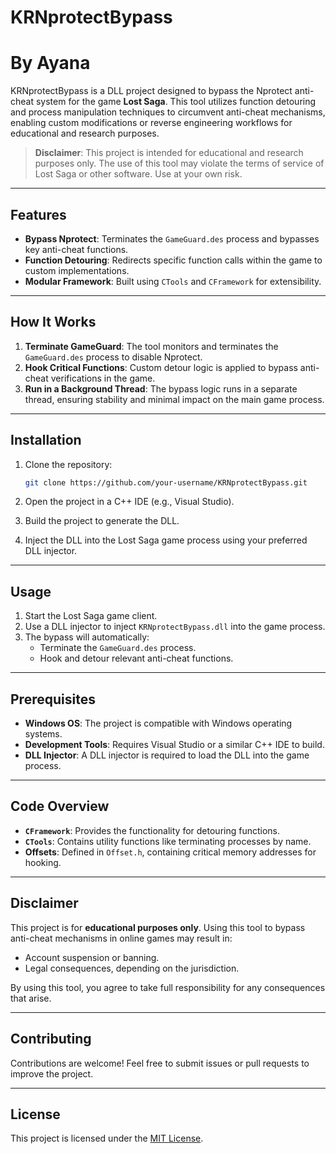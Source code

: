 # KRNprotectBypass
# By Ayana

KRNprotectBypass is a DLL project designed to bypass the Nprotect anti-cheat system for the game **Lost Saga**. This tool utilizes function detouring and process manipulation techniques to circumvent anti-cheat mechanisms, enabling custom modifications or reverse engineering workflows for educational and research purposes.

> **Disclaimer**: This project is intended for educational and research purposes only. The use of this tool may violate the terms of service of Lost Saga or other software. Use at your own risk.

---

## Features

- **Bypass Nprotect**: Terminates the `GameGuard.des` process and bypasses key anti-cheat functions.
- **Function Detouring**: Redirects specific function calls within the game to custom implementations.
- **Modular Framework**: Built using `CTools` and `CFramework` for extensibility.

---

## How It Works

1. **Terminate GameGuard**: The tool monitors and terminates the `GameGuard.des` process to disable Nprotect.
2. **Hook Critical Functions**: Custom detour logic is applied to bypass anti-cheat verifications in the game.
3. **Run in a Background Thread**: The bypass logic runs in a separate thread, ensuring stability and minimal impact on the main game process.

---

## Installation

1. Clone the repository:
   ```bash
   git clone https://github.com/your-username/KRNprotectBypass.git
   ```

2. Open the project in a C++ IDE (e.g., Visual Studio).

3. Build the project to generate the DLL.

4. Inject the DLL into the Lost Saga game process using your preferred DLL injector.

---

## Usage

1. Start the Lost Saga game client.
2. Use a DLL injector to inject `KRNprotectBypass.dll` into the game process.
3. The bypass will automatically:
   - Terminate the `GameGuard.des` process.
   - Hook and detour relevant anti-cheat functions.

---

## Prerequisites

- **Windows OS**: The project is compatible with Windows operating systems.
- **Development Tools**: Requires Visual Studio or a similar C++ IDE to build.
- **DLL Injector**: A DLL injector is required to load the DLL into the game process.

---

## Code Overview

- **`CFramework`**: Provides the functionality for detouring functions.
- **`CTools`**: Contains utility functions like terminating processes by name.
- **Offsets**: Defined in `Offset.h`, containing critical memory addresses for hooking.

---

## Disclaimer

This project is for **educational purposes only**. Using this tool to bypass anti-cheat mechanisms in online games may result in:

- Account suspension or banning.
- Legal consequences, depending on the jurisdiction.

By using this tool, you agree to take full responsibility for any consequences that arise.

---

## Contributing

Contributions are welcome! Feel free to submit issues or pull requests to improve the project.

---

## License

This project is licensed under the [MIT License](LICENSE).
